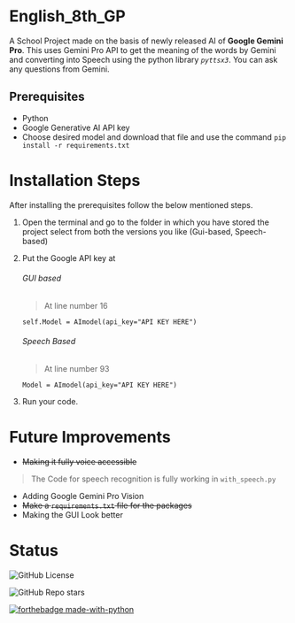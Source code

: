 # English_8th_GP

A School Project made on the basis of newly released AI of **Google Gemini Pro**. This uses Gemini Pro API to get the meaning of the words by Gemini and converting into Speech using the python library
*`pyttsx3`*. You can ask any questions from Gemini.

  

## Prerequisites

* Python
* Google Generative AI API key
* Choose desired model and download that file and use the command `pip install -r requirements.txt`

# Installation Steps


After installing the prerequisites follow the below mentioned steps.

1. Open the terminal and go to the folder in which you have stored the project select from both the versions you like (Gui-based, Speech-based)
2. Put the Google API key at
   ###### GUI based
   > At line number 16 
    ```
    self.Model = AImodel(api_key="API KEY HERE") 

    ```
    ###### Speech Based
   > At line number 93

   ```
   Model = AImodel(api_key="API KEY HERE")

   ``` 
    
3. Run your code. 

# Future Improvements

* ~~Making it fully voice accessible~~
> The Code for speech recognition is fully working in `with_speech.py`
* Adding Google Gemini Pro Vision
* ~~Make a `requirements.txt` file for the packages~~
* Making the GUI Look better

# Status 
![GitHub License](https://img.shields.io/github/license/vid12064/English_8th_GP)


![GitHub Repo stars](https://img.shields.io/github/stars/vid12064/English_8th_GP)


[![forthebadge made-with-python](http://ForTheBadge.com/images/badges/made-with-python.svg)](https://www.python.org/)
